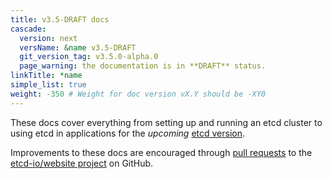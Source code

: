 ```yaml
---
title: v3.5-DRAFT docs
cascade:
  version: next
  versName: &name v3.5-DRAFT
  git_version_tag: v3.5.0-alpha.0
  page_warning: the documentation is in **DRAFT** status.
linkTitle: *name
simple_list: true
weight: -350 # Weight for doc version vX.Y should be -XY0
---
```


These docs cover everything from setting up and running an etcd cluster to using etcd in applications for the _upcoming_ [etcd version](https://github.com/etcd-io/etcd/).

Improvements to these docs are encouraged through [pull requests](https://help.github.com/en/articles/about-pull-requests) to the [etcd-io/website project](https://github.com/etcd-io/website) on GitHub.
